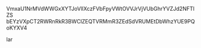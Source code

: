 VmxaU1NrMVdWWGxXYTJoVllXczFVbFpyVWtOVVJrVjVUbGhrYVZJd2NFTlZS
bEYzVXpCT2RWRnRkR3BWClZEQTVRMmR3ZEdSdVRUMEtDbWhzYUE9PQoKYXV4

lar